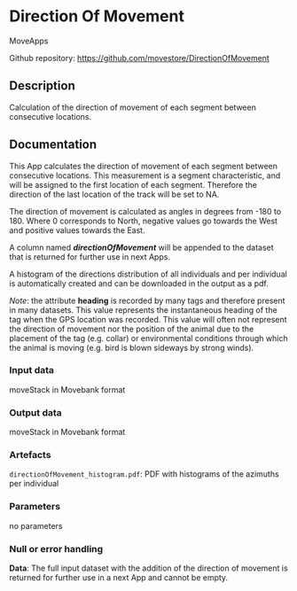 # Direction Of Movement

MoveApps

Github repository: https://github.com/movestore/DirectionOfMovement

## Description
Calculation of the direction of movement of each segment between consecutive locations.

## Documentation
This App calculates the direction of movement of each segment between consecutive locations. This measurement is a segment characteristic, and will be assigned to the first location of each segment. Therefore the direction of the last location of the track will be set to NA. 

The direction of movement is calculated as angles in degrees from -180 to 180. Where 0 corresponds to North, negative values go towards the West and positive values towards the East.

A column named _**directionOfMovement**_ will be appended to the dataset that is returned for further use in next Apps.

A histogram of the directions distribution of all individuals and per individual is automatically created and can be downloaded in the output as a pdf.

*Note*: the attribute **heading** is recorded by many tags and therefore present in many datasets. This value represents the instantaneous heading of the tag when the GPS location was recorded. This value will often not represent the direction of movement nor the position of the animal due to the placement of the tag (e.g. collar) or environmental conditions through which the animal is moving (e.g. bird is blown sideways by strong winds). 

### Input data
moveStack in Movebank format

### Output data
moveStack in Movebank format

### Artefacts
`directionOfMovement_histogram.pdf`: PDF with histograms of the azimuths per individual

### Parameters
no parameters 

### Null or error handling
**Data**: The full input dataset with the addition of the direction of movement is returned for further use in a next App and cannot be empty.
